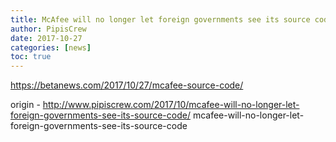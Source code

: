```yaml
---
title: McAfee will no longer let foreign governments see its source code
author: PipisCrew
date: 2017-10-27
categories: [news]
toc: true
---
```


https://betanews.com/2017/10/27/mcafee-source-code/

origin - http://www.pipiscrew.com/2017/10/mcafee-will-no-longer-let-foreign-governments-see-its-source-code/ mcafee-will-no-longer-let-foreign-governments-see-its-source-code